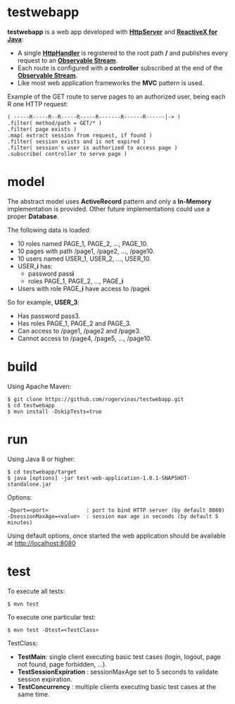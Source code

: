 # testwebapp

**testwebapp** is a web app developed with [**HttpServer**](https://docs.oracle.com/javase/8/docs/jre/api/net/httpserver/spec/com/sun/net/httpserver/HttpServer.html) and [**ReactiveX for Java**](https://github.com/ReactiveX/RxJava):

* A single [**HttpHandler**](https://docs.oracle.com/javase/8/docs/jre/api/net/httpserver/spec/com/sun/net/httpserver/HttpHandler.html) is registered to the root path **/** and publishes every request to an [**Observable Stream**](http://reactivex.io/RxJava/javadoc/rx/Observable.html).
* Each route is configured with a **controller** subscribed at the end of the [**Observable Stream**](http://reactivex.io/RxJava/javadoc/rx/Observable.html). 
* Like most web application frameworks the **MVC** pattern is used.

Example of the GET route to serve pages to an authorized user, being each R one HTTP request:

```
( -----R-----R--R-----R-----R-------R------R------|-> )
.filter( method/path = GET/* )
.filter( page exists )
.map( extract session from request, if found )
.filter( session exists and is not expired )
.filter( session's user is authorized to access page )
.subscribe( controller to serve page )
```

# model

The abstract model uses **ActiveRecord** pattern and only a **In-Memory** implementation is provided. Other future implementations could use a proper **Database**. 

The following data is loaded:

* 10 roles named PAGE_1, PAGE_2, ..., PAGE_10. 
* 10 pages with path /page1, /page2, ..., /page10.
* 10 users named USER_1, USER_2, ..., USER_10.
* USER_**i** has:
	* password pass**i**
	* roles PAGE_1, PAGE_2, ..., PAGE_**i**
* Users with role PAGE_**i** have access to /page**i**.

So for example, **USER_3**:

* Has password pass3.
* Has roles PAGE_1, PAGE_2 and PAGE_3.
* Can access to /page1, /page2 and /page3.
* Cannot access to /page4, /page5, ..., /page10.

# build

Using Apache Maven:

```
$ git clone https://github.com/rogervinas/testwebapp.git
$ cd testwebapp
$ mvn install -DskipTests=true
```

# run

Using Java 8 or higher:

```
$ cd testwebapp/target
$ java [options] -jar test-web-application-1.0.1-SNAPSHOT-standalone.jar
```

Options:

```
-Dport=<port>            : port to bind HTTP server (by default 8080)
-DsessionMaxAge=<value>  : session max age in seconds (by default 5 minutes)
```

Using default options, once started the web application should be available at [http://localhost:8080](http://localhost:8080)

# test

To execute all tests:

```
$ mvn test
```

To execute one particular test:

```
$ mvn test -Dtest=<TestClass>
```

TestClass:

* **TestMain**: single client executing basic test cases (login, logout, page not found, page forbidden, ...).
* **TestSessionExpiration** : sessionMaxAge set to 5 seconds to validate session expiration.
* **TestConcurrency** : multiple clients executing basic test cases at the same time.